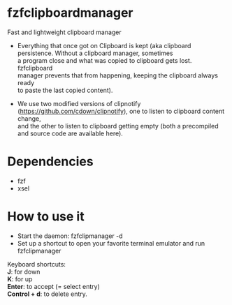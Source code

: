 # fzfclipboardmanager
Fast and lightweight clipboard manager

- Everything that once got on Clipboard is kept (aka clipboard persistence. Without a clipboard manager, sometimes     
                                                  a program close and what was copied to clipboard gets lost. fzfclipboard    
                                                  manager prevents that from happening, keeping the clipboard always ready     
                                                  to paste the last copied content).    
                                                  
- We use two modified versions of clipnotify (https://github.com/cdown/clipnotify), one to listen to clipboard content change,    
                                                  and the other to listen to clipboard getting empty (both a precompiled and 
                                                  source code are available here).

# Dependencies
- fzf 
- xsel

# How to use it    
- Start the daemon: fzfclipmanager -d     
- Set up a shortcut to open your favorite terminal emulator and run fzfclipmanager     

Keyboard shortcuts:    
<b>J</b>: for down     
<b>K</b>: for up    
<b>Enter</b>: to accept (= select entry)    
<b>Control + d</b>: to delete entry.    

